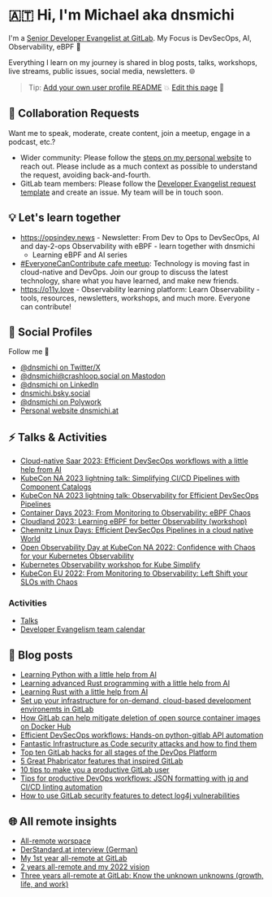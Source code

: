 # 🇦🇹 Hi, I'm Michael aka dnsmichi

I'm a [Senior Developer Evangelist at GitLab](https://about.gitlab.com/company/team/#dnsmichi). My Focus is DevSecOps, AI, Observability, eBPF 🦊 

Everything I learn on my journey is shared in blog posts, talks, workshops, live streams, public issues, social media, newsletters. 🌐

> Tip: [Add your own user profile README](https://docs.gitlab.com/ee/user/profile/#user-profile-readme) 💥 [Edit this page](https://gitlab.com/dnsmichi/dnsmichi/-/blob/main/README.md) 🌱 

## 🤗 Collaboration Requests

Want me to speak, moderate, create content, join a meetup, engage in a podcast, etc.?

- Wider community: Please follow the [steps on my personal website](https://dnsmichi.at/portfolio/) to reach out. Please include as a much context as possible to understand the request, avoiding back-and-fourth. 
- GitLab team members: Please follow the [Developer Evangelist request template](https://about.gitlab.com/handbook/marketing/developer-relations/developer-evangelism/#-quicklinks) and create an issue. My team will be in touch soon. 

## 💡 Let's learn together

- https://opsindev.news - Newsletter: From Dev to Ops to DevSecOps, AI and day-2-ops Observability with eBPF - learn together with dnsmichi 
    - Learning eBPF and AI series 
- [#EveryoneCanContribute cafe meetup](https://www.meetup.com/everyonecancontribute-cafe/): Technology is moving fast in cloud-native and DevOps. Join our group to discuss the latest technology, share what you have learned, and make new friends. 
- https://o11y.love - Observability learning platform: Learn Observability - tools, resources, newsletters, workshops, and much more. Everyone can contribute!   


## 🌈 Social Profiles

Follow me 👋 

- [@dnsmichi on Twitter/X](https://twitter.com/dnsmichi)
- [@dnsmichi@crashloop.social on Mastodon](https://crashloop.social/@dnsmichi)
- [@dnsmichi on LinkedIn](https://www.linkedin.com/in/dnsmichi/)
- [dnsmichi.bsky.social](https://bsky.app/profile/dnsmichi.bsky.social)
- [@dnsmichi on Polywork](https://www.polywork.com/dnsmichi)
- [Personal website dnsmichi.at](https://dnsmichi.at/)

## ⚡️ Talks & Activities

- [Cloud-native Saar 2023: Efficient DevSecOps workflows with a little help from AI](https://go.gitlab.com/gifkBl)
- [KubeCon NA 2023 lightning talk: Simplifying CI/CD Pipelines with Component Catalogs](https://go.gitlab.com/GiDqrM)
- [KubeCon NA 2023 lightning talk: Observability for Efficient DevSecOps Pipelines](https://go.gitlab.com/aelk1B)
- [Container Days 2023: From Monitoring to Observability: eBPF Chaos](https://go.gitlab.com/nwHFeG)
- [Cloudland 2023: Learning eBPF for better Observability (workshop)](https://go.gitlab.com/2rrbrh)
- [Chemnitz Linux Days: Efficient DevSecOps Pipelines in a cloud native World](https://go.gitlab.com/RPog2h)
- [Open Observability Day at KubeCon NA 2022: Confidence with Chaos for your Kubernetes Observability](https://www.youtube.com/watch?v=g13DTh8qDpk)
- [Kubernetes Observability workshop for Kube Simplify](https://o11y.love/learning-resources/#kubernetes-observability-workshop-for-kube-simplify)
- [KubeCon EU 2022: From Monitoring to Observability: Left Shift your SLOs with Chaos](https://www.youtube.com/watch?v=BkREMg8adaI)

### Activities

- [Talks](https://dnsmichi.at/talks/)
- [Developer Evangelism team calendar](https://about.gitlab.com/handbook/marketing/community-relations/developer-evangelism/#team-workflow)

## 🌱 Blog posts

- [Learning Python with a little help from AI](https://go.gitlab.com/eMmNAl)
- [Learning advanced Rust programming with a little help from AI](https://go.gitlab.com/dXWquG)
- [Learning Rust with a little help from AI](https://go.gitlab.com/N0f6BK)
- [Set up your infrastructure for on-demand, cloud-based development environemts in GitLab](https://go.gitlab.com/dp75xo)
- [How GitLab can help mitigate deletion of open source container images on Docker Hub](https://go.gitlab.com/LTsBCm)
- [Efficient DevSecOps workflows: Hands-on python-gitlab API automation](https://go.gitlab.com/JPIoWd)
- [Fantastic Infrastructure as Code security attacks and how to find them](https://about.gitlab.com/blog/2022/02/17/fantastic-infrastructure-as-code-security-attacks-and-how-to-find-them/)
- [Top ten GitLab hacks for all stages of the DevOps Platform](https://about.gitlab.com/blog/2021/10/19/top-10-gitlab-hacks/)
- [5 Great Phabricator features that inspired GitLab](https://about.gitlab.com/blog/2021/08/13/five-great-phabricator-features-inspired-gitlab/)
- [10 tips to make you a productive GitLab user](https://about.gitlab.com/blog/2021/02/18/improve-your-gitlab-productivity-with-these-10-tips/)
- [Tips for productive DevOps workflows: JSON formatting with jq and CI/CD linting automation](https://about.gitlab.com/blog/2021/04/21/devops-workflows-json-format-jq-ci-cd-lint/)
- [How to use GitLab security features to detect log4j vulnerabilities](https://about.gitlab.com/blog/2021/12/15/use-gitlab-to-detect-vulnerabilities/)


## 🌐 All remote insights

- [All-remote worspace](https://dnsmichi.at/all-remote-workspace/)
- [DerStandard.at interview (German)](https://www.derstandard.de/consent/tcf/story/2000124135517/developer-evangelist-ich-bin-mein-eigener-manager)
- [My 1st year all-remote at GitLab](https://www.polywork.com/dnsmichi/highlights/013680c2-6479-4347-9687-e4ca637065b5)
- [2 years all-remote and my 2022 vision](https://dnsmichi.at/2022/03/02/2-years-all-remote-and-2022-vision/)
- [Three years all-remote at GitLab: Know the unknown unknowns (growth, life, and work)](https://dnsmichi.at/2023/03/02/three-years-all-remote-at-gitlab-know-the-unknown-unknowns-growth-life-work/)
